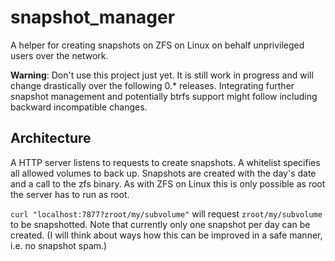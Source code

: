 # snapshot_manager
A helper for creating snapshots on ZFS on Linux on behalf unprivileged users over the network.

**Warning**: Don't use this project just yet. It is still work in progress and will change
drastically over the following 0.\* releases. Integrating further snapshot management and potentially
btrfs support might follow including backward incompatible changes.

## Architecture
A HTTP server listens to requests to create snapshots.
A whitelist specifies all allowed volumes to back up.
Snapshots are created with the day's date and a call to the zfs binary.
As with ZFS on Linux this is only possible as root the server has to run as root.

`curl "localhost:7877?zroot/my/subvolume"` will request `zroot/my/subvolume` to be snapshotted.
Note that currently only one snapshot per day can be created.
(I will think about ways how this can be improved in a safe manner, i.e. no snapshot spam.)

